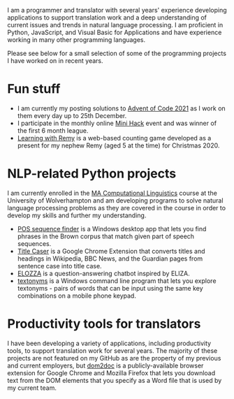 <!--
**ljdyer/ljdyer** is a ✨ _special_ ✨ repository because its `README.md` (this file) appears on your GitHub profile. -->

I am a programmer and translator with several years' experience developing applications to support translation work and a deep understanding of current issues and trends in natural language processing. I am proficient in Python, JavaScript, and Visual Basic for Applications and have experience working in many other programming languages.

Please see below for a small selection of some of the programming projects I have worked on in recent years.

# Fun stuff

- I am currently my posting solutions to <a href="\advent-of-code-2021">Advent of Code 2021</a> as I work on them every day up to 25th December.
- I participate in the monthly online <a href="https://github.com/OnlineMiniHack/minihack">Mini Hack</a> event and was winner of the first 6 month league.
- <a href="\learning-with-remy">Learning with Remy</a> is a web-based counting game developed as a present for my nephew Remy (aged 5 at the time) for Christmas 2020.

# NLP-related Python projects

I am currently enrolled in the <a href="https://www.wlv.ac.uk/courses/ma-computational-linguistics/">MA Computational Linguistics</a> course at the University of Wolverhampton and am developing programs to solve natural language processing problems as they are covered in the course in order to develop my skills and further my understanding.

- <a href="/pos-sequence-finder">POS sequence finder</a> is a Windows desktop app that lets you find phrases in the Brown corpus that match given part of speech sequences.
- <a href="title-caser">Title Caser</a> is a Google Chrome Extension that converts titles and headings in Wikipedia, BBC News, and the Guardian pages from sentence case into title case.
- <a href="/elozza">ELOZZA</a> is a question-answering chatbot inspired by ELIZA.
- <a href="/textonyms">textonyms</a> is a Windows command line program that lets you explore textonyms - pairs of words that can be input using the same key combinations on a mobile phone keypad.

# Productivity tools for translators

I have been developing a variety of applications, including productivity tools, to support translation work for several years. The majority of these projects are not featured on my GitHub as are the property of my previous and current employers, but <a href="/dom2doc">dom2doc</a> is a publicly-available browser extension for Google Chrome and Mozilla Firefox that lets you download text from the DOM elements that you specify as a Word file that is used by my current team.
